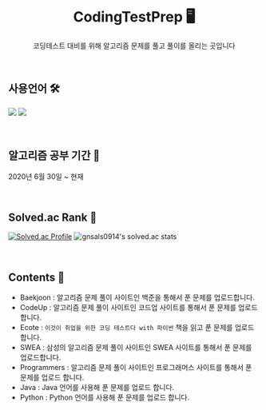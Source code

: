 <div align="center">
  <h1>CodingTestPrep 🖥</h1>
  <p>코딩테스트 대비를 위해 알고리즘 문제를 풀고 풀이를 올리는 곳입니다</p>
</div>

<br/>

## 사용언어 🛠
<img src="https://img.shields.io/badge/java-007396?style=flat-square&logo=OpenJDK&logoColor=white">  <img src="https://img.shields.io/badge/python-3776AB?style=flat-square&logo=python&logoColor=white">

<br/>

## 알고리즘 공부 기간 📅
2020년 6월 30일 ~ 현재

<br/>

## Solved.ac Rank 👑
[![Solved.ac Profile](http://mazassumnida.wtf/api/v2/generate_badge?boj=gnsals0914)](https://solved.ac/gnsals0914)
![gnsals0914's solved.ac stats](https://github-readme-solvedac.hyp3rflow.vercel.app/api/?handle=gnsals0914)

<br/>

## Contents 📝

- Baekjoon : 알고리즘 문제 풀이 사이트인 백준을 통해서 푼 문제를 업로드합니다.
- CodeUp : 알고리즘 문제 풀이 사이트인 코드업 사이트를 통해서 푼 문제를 업로드합니다.
- Ecote : `이것이 취업을 위한 코딩 테스트다 with 파이썬` 책을 읽고 푼 문제를 업로드합니다.
- SWEA : 삼성의 알고리즘 문제 풀이 사이트인 SWEA 사이트를 통해서 푼 문제를 업로드합니다.
- Programmers : 알고리즘 문제 풀이 사이트인 프로그래머스 사이트를 통해서 푼 문제를 업로드 합니다.
- Java : Java 언어를 사용해 푼 문제를 업로드 합니다.
- Python : Python 언어를 사용해 푼 문제를 업로드 합니다.

